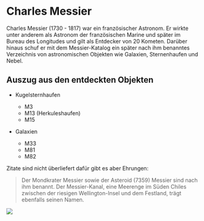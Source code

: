 # Charles Messier

Charles Messier (1730 - 1817) war ein französischer Astronom. Er wirkte unter anderem als Astronom der französischen Marine und später im Bureau des Longitudes und gilt als Entdecker von 20 Kometen. Darüber hinaus schuf er mit dem Messier-Katalog ein später nach ihm benanntes Verzeichnis von astronomischen Objekten wie Galaxien, Sternenhaufen und Nebel. 

## Auszug aus den entdeckten Objekten

* Kugelsternhaufen
  * M3
  * M13 (Herkuleshaufen)
  * M15

* Galaxien
  * M33
  * M81
  * M82

Zitate sind nicht überliefert dafür gibt es aber Ehrungen:

> Der Mondkrater Messier sowie der Asteroid (7359) Messier sind nach ihm benannt.
> Der Messier-Kanal, eine Meerenge im Süden Chiles zwischen der riesigen Wellington-Insel und dem Festland, trägt ebenfalls seinen Namen.  

<img src="https://commons.wikimedia.org/wiki/File:Charles_Messier.jpg#/media/Datei:Charles_Messier.jpg"/>

